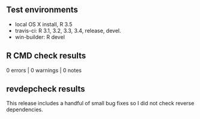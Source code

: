 ## Test environments
* local OS X install, R 3.5
* travis-ci: R 3.1, 3.2, 3.3, 3.4, release, devel.
* win-builder: R devel

## R CMD check results

0 errors | 0 warnings | 0 notes

## revdepcheck results

This release includes a handful of small bug fixes so I did not check reverse dependencies.
